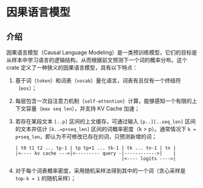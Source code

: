 ﻿# 因果语言模型

## 介绍

因果语言模型（Causal Language Modeling）是一类预训练模型，它们的目标是从样本中学习语言的逻辑结构，从而根据前文预测下一个词的概率分布。这个 crate 定义了一种狭义的因果语言模型，具有以下特点：

1. 基于词（`token`）和词表（`vocab`）量化语言，词表有且仅有一个终结符（`eos`）；
2. 每层包含一次自注意力机制（`self-attention`）计算，能够感知一个有限的上下文容量（`max seq len`），并支持 KV Cache 加速；
3. 若存在某段文本 `[..p]` 区间的上文缓存，可通过输入 `[p..][..seq_len]` 区间的文本并估计 `[k..=p+seq_len]` 区间的词概率密度（k > p）。通常情况下 `k = p+seq_len`，即认为不可修改已存在的词，只预测新增的词；

   ```plaintext
   | t0 t1 t2 ... tp-1 | tp tp+1 ... tk-1 | tk ... tn-1 | tn |
   |<---- kv cache --->|<--------- query -|------------>|    |
                                          |<---- logits ---->|
   ```

4. 对于每个词表概率密度，采用随机采样法得到其中的一个词（贪心采样是 `top-k = 1` 的随机采样）；
